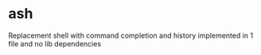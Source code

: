 # ash
Replacement shell with command completion and history implemented in 1 file and no lib dependencies
